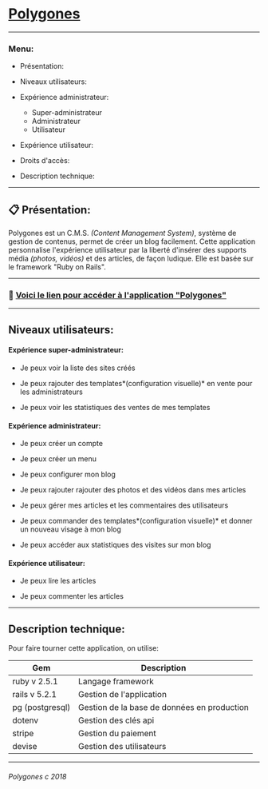 # [Polygones](https://polygones.herokuapp.com/) #

---

### Menu: ###

* Présentation: 

* Niveaux utilisateurs:

* Expérience administrateur:

  * Super-administrateur
  * Administrateur
  * Utilisateur

* Expérience utilisateur:

* Droits d'accès:

* Description technique:

---


## :clipboard: Présentation: ##  
 
 Polygones est un C.M.S. *(Content Management System)*, système de gestion de contenus, permet de créer un blog facilement. Cette application personnalise l'expérience utilisateur par la liberté d'insérer des supports média *(photos, vidéos)* et des articles, de façon ludique. Elle est basée sur le framework "Ruby on Rails". 

---

### :rocket: [Voici le lien pour accéder à l'application "Polygones"](https://polygones.herokuapp.com/)

---

## Niveaux utilisateurs:


#### Expérience super-administrateur:

- Je peux voir la liste des sites créés

- Je peux rajouter des templates*(configuration visuelle)* en vente pour les administrateurs

- Je peux voir les statistiques des ventes de mes templates  


#### Expérience administrateur:

- Je peux créer un compte

- Je peux créer un menu

- Je peux configurer mon blog

- Je peux rajouter rajouter des photos et des vidéos dans mes articles

- Je peux gérer mes articles et les commentaires des utilisateurs

- Je peux commander des templates*(configuration visuelle)* et donner un nouveau visage à mon blog

- Je peux accéder aux statistiques des visites sur mon blog



#### Expérience utilisateur:

- Je peux lire les articles

- Je peux commenter les articles

---

## Description technique:

Pour faire tourner cette application, on utilise:


| Gem | Description |
|-----|-------------|
| ruby v 2.5.1 | Langage framework |
| rails v 5.2.1 | Gestion de l'application |
| pg (postgresql) | Gestion de la base de données en production |
| dotenv | Gestion des clés api |
| stripe | Gestion du paiement |
| devise | Gestion des utilisateurs|


---


###### Polygones c 2018